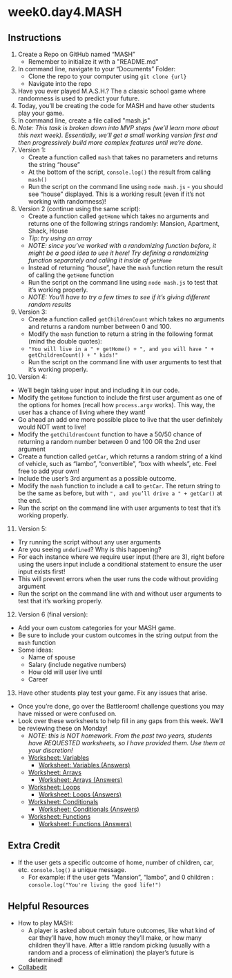 # week0.day4.MASH

## Instructions
1. Create a Repo on GitHub named “MASH”
   - Remember to initialize it with a "README.md"
2. In command line, navigate to your “Documents” Folder:
   - Clone the repo to your computer using `git clone {url}`
   - Navigate into the repo
3. Have you ever played M.A.S.H.? The a classic school game where randomness is used to predict your future. 
4. Today, you’ll be creating the code for MASH and have other students play your game.
5. In command line, create a file called "mash.js"
6. *Note: This task is broken down into MVP steps (we’ll learn more about this next week). Essentially, we’ll get a small working version first and then progressively build more complex features until we’re done.*
7. Version 1:
   - Create a function called `mash` that takes no parameters and returns the string “house”
   - At the bottom of the script, `console.log()` the result from calling `mash()`
   - Run the script on the command line using `node mash.js` - you should see “house” displayed. This is a working result (even if it’s not working with randomness)!
8. Version 2 (continue using the same script):
   - Create a function called `getHome` which takes no arguments and returns one of the following strings randomly: Mansion, Apartment, Shack, House
   - *Tip: try using an array*
   - *NOTE: since you’ve worked with a randomizing function before, it might be a good idea to use it here! Try defining a randomizing function separately and calling it inside of `getHome`*
   - Instead of returning “house”, have the `mash` function return the result of calling the `getHome` function
   - Run the script on the command line using `node mash.js` to test that it’s working properly.
   - *NOTE: You’ll have to try a few times to see if it’s giving different random results*
9. Version 3:
   - Create a function called `getChildrenCount` which takes no arguments and returns a random number between 0 and 100.
   - Modify the `mash` function to return a string in the following format (mind the double quotes):
   - `"You will live in a " + getHome() + ", and you will have " + getChildrenCount() + " kids!"`
   - Run the script on the command line with user arguments to test that it’s working properly.
10. Version 4:
   - We’ll begin taking user input and including it in our code.
   - Modify the `getHome` function to include the first user argument as one of the options for homes (recall how `process.argv` works). This way, the user has a chance of living where they want!
   - Go ahead an add one more possible place to live that the user definitely would NOT want to live!
   - Modify the `getChildrenCount` function to have a 50/50 chance of returning a random number between 0 and 100 OR the 2nd user argument
   - Create a function called `getCar`, which returns a random string of a kind of vehicle, such as “lambo”, ”convertible”, ”box with wheels”, etc. Feel free to add your own!
   - Include the user’s 3rd argument as a possible outcome.
   - Modify the `mash` function to include a call to `getCar`. The return string to be the same as before, but with `", and you’ll drive a " + getCar()` at the end.
   - Run the script on the command line with user arguments to test that it’s working properly.
11. Version 5:
   - Try running the script without any user arguments
   - Are you seeing `undefined`? Why is this happening?
   - For each instance where we require user input (there are 3), right before using the users input include a conditional statement to ensure the user input exists first!
   - This will prevent errors when the user runs the code without providing argument
   - Run the script on the command line with and without user arguments to test that it’s working properly.
12. Version 6 (final version):
   - Add your own custom categories for your MASH game.
   - Be sure to include your custom outcomes in the string output from the `mash` function
   - Some ideas:
     - Name of spouse
     - Salary (include negative numbers)
     - How old will user live until
     - Career
13. Have other students play test your game. Fix any issues that arise.
- Once you’re done, go over the Battleroom! challenge questions you may have missed or were confused on.
- Look over these worksheets to help fill in any gaps from this week. We’ll be reviewing these on Monday!
   - *NOTE: this is NOT homework. From the past two years, students have REQUESTED worksheets, so I have provided them. Use them at your discretion!*
   - [Worksheet: Variables](https://docs.google.com/document/d/1NFH-9oMMxF3OOXiip0J1QQr5IqcdzudbW28IGXhRciw/edit?usp=sharing)
     - [Worksheet: Variables (Answers)](https://docs.google.com/document/d/1kJHMaaxc0JsfRK9kTXSveWgZ68d6R5wV3-0SAu2JtCs/edit?usp=sharing)
   - [Worksheet: Arrays](https://docs.google.com/document/d/182XxytSNzySXnKOS0bmMDGMHqDvPqcwLKJNTbr74s1Y/edit?usp=sharing)
     - [Worksheet: Arrays (Answers)](https://docs.google.com/document/d/1VfKA18Cs2QO5mUZY4WNlD4_q6sf1KYq9ZxNvyvsi3nQ/edit?usp=sharing)
   - [Worksheet: Loops](https://docs.google.com/document/d/1dhigvTqBtSZ2hDeCZW5Re1KACJhXzyC9_aNwTGn5WtQ/edit?usp=sharing)
     - [Worksheet: Loops (Answers)](https://docs.google.com/document/d/1lcziRMrAfGcJ9rNApYpsGLCLatONfnilURRhAO2CAXY/edit?usp=sharing)
   - [Worksheet: Conditionals](https://docs.google.com/document/d/1garEwkWLY9SIpoYo4jHVAALHt5aglhEbKTO9sSWwlBY/edit?usp=sharing)
     - [Worksheet: Conditionals (Answers)](https://docs.google.com/document/d/1NjirFgAGivp95uCNKX8Ngwa4-TboQT5jqV4WysllPag/edit?usp=sharing)
   - [Worksheet: Functions](https://docs.google.com/document/d/1AcY2BhltCvZp90Ekpi0-Iby0Xz9ZErGo6D16pK5jjU8/edit?usp=sharing)
     - [Worksheet: Functions (Answers)](https://docs.google.com/document/d/1tFmbjKF83NI54uxuOsBJtwI9L9cFL72jci68VTCFUH4/edit?usp=sharing)


## Extra Credit
- If the user gets a specific outcome of home, number of children, car, etc. `console.log()` a unique message.
   - For example: if the user gets “Mansion”, “lambo”, and 0 children : `console.log("You're living the good life!")`

## Helpful Resources
- How to play MASH:
   - A player is asked about certain future outcomes, like what kind of car they’ll have, how much money they’ll make, or how many children they’ll have. After a little random picking (usually with a random and a process of elimination) the player’s future is determined! 
- [Collabedit](http://collabedit.com/)
